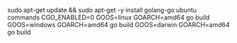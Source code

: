sudo apt-get update && sudo apt-get -y install golang-go 
ubuntu commands
    CGO_ENABLED=0 GOOS=linux GOARCH=amd64 go build
    GOOS=windows GOARCH=amd64 go build
    GOOS=darwin GOARCH=amd64 go build